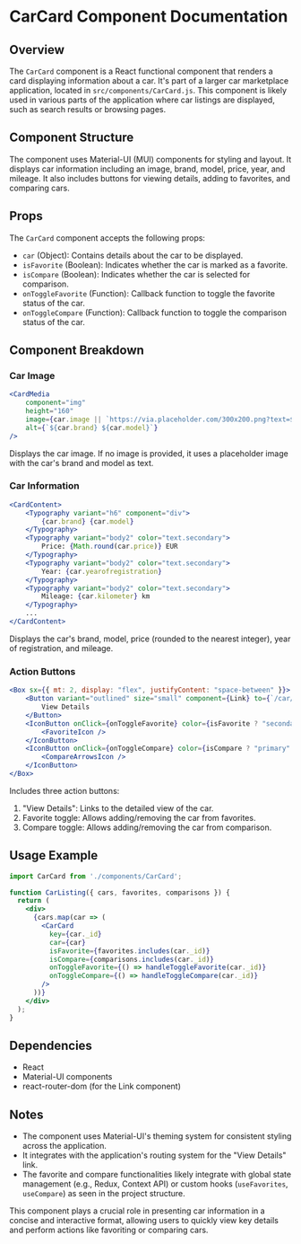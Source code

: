 # CarCard Component Documentation

## Overview

The `CarCard` component is a React functional component that renders a card displaying information about a car. It's part of a larger car marketplace application, located in `src/components/CarCard.js`. This component is likely used in various parts of the application where car listings are displayed, such as search results or browsing pages.

## Component Structure

The component uses Material-UI (MUI) components for styling and layout. It displays car information including an image, brand, model, price, year, and mileage. It also includes buttons for viewing details, adding to favorites, and comparing cars.

## Props

The `CarCard` component accepts the following props:

- `car` (Object): Contains details about the car to be displayed.
- `isFavorite` (Boolean): Indicates whether the car is marked as a favorite.
- `isCompare` (Boolean): Indicates whether the car is selected for comparison.
- `onToggleFavorite` (Function): Callback function to toggle the favorite status of the car.
- `onToggleCompare` (Function): Callback function to toggle the comparison status of the car.

## Component Breakdown

### Car Image
```jsx
<CardMedia
    component="img"
    height="160"
    image={car.image || `https://via.placeholder.com/300x200.png?text=${car.brand}+${car.model}`}
    alt={`${car.brand} ${car.model}`}
/>
```
Displays the car image. If no image is provided, it uses a placeholder image with the car's brand and model as text.

### Car Information
```jsx
<CardContent>
    <Typography variant="h6" component="div">
        {car.brand} {car.model}
    </Typography>
    <Typography variant="body2" color="text.secondary">
        Price: {Math.round(car.price)} EUR
    </Typography>
    <Typography variant="body2" color="text.secondary">
        Year: {car.yearofregistration}
    </Typography>
    <Typography variant="body2" color="text.secondary">
        Mileage: {car.kilometer} km
    </Typography>
    ...
</CardContent>
```
Displays the car's brand, model, price (rounded to the nearest integer), year of registration, and mileage.

### Action Buttons
```jsx
<Box sx={{ mt: 2, display: "flex", justifyContent: "space-between" }}>
    <Button variant="outlined" size="small" component={Link} to={`/car/${car._id}`}>
        View Details
    </Button>
    <IconButton onClick={onToggleFavorite} color={isFavorite ? "secondary" : "default"}>
        <FavoriteIcon />
    </IconButton>
    <IconButton onClick={onToggleCompare} color={isCompare ? "primary" : "default"}>
        <CompareArrowsIcon />
    </IconButton>
</Box>
```
Includes three action buttons:
1. "View Details": Links to the detailed view of the car.
2. Favorite toggle: Allows adding/removing the car from favorites.
3. Compare toggle: Allows adding/removing the car from comparison.

## Usage Example

```jsx
import CarCard from './components/CarCard';

function CarListing({ cars, favorites, comparisons }) {
  return (
    <div>
      {cars.map(car => (
        <CarCard
          key={car._id}
          car={car}
          isFavorite={favorites.includes(car._id)}
          isCompare={comparisons.includes(car._id)}
          onToggleFavorite={() => handleToggleFavorite(car._id)}
          onToggleCompare={() => handleToggleCompare(car._id)}
        />
      ))}
    </div>
  );
}
```

## Dependencies

- React
- Material-UI components
- react-router-dom (for the Link component)

## Notes

- The component uses Material-UI's theming system for consistent styling across the application.
- It integrates with the application's routing system for the "View Details" link.
- The favorite and compare functionalities likely integrate with global state management (e.g., Redux, Context API) or custom hooks (`useFavorites`, `useCompare`) as seen in the project structure.

This component plays a crucial role in presenting car information in a concise and interactive format, allowing users to quickly view key details and perform actions like favoriting or comparing cars.